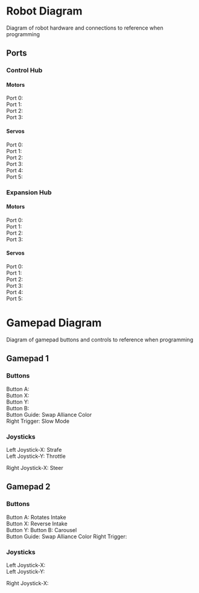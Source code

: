 # Robot Diagram

Diagram of robot hardware and connections to reference when programming

## Ports

### Control Hub

#### Motors
Port 0:  
Port 1:  
Port 2:   
Port 3:  

#### Servos
Port 0:  
Port 1:  
Port 2:  
Port 3:  
Port 4:  
Port 5:  

### Expansion Hub

#### Motors
Port 0:  
Port 1:  
Port 2:  
Port 3:  

#### Servos
Port 0:  
Port 1:  
Port 2:  
Port 3:  
Port 4:  
Port 5:  

# Gamepad Diagram

Diagram of gamepad buttons and controls to reference when programming

## Gamepad 1
### Buttons
Button A:  
Button X:  
Button Y:  
Button B:  
Button Guide: Swap Alliance Color  
Right Trigger: Slow Mode  

### Joysticks
Left Joystick-X: Strafe  
Left Joystick-Y: Throttle

Right Joystick-X: Steer  


## Gamepad 2
### Buttons
Button A: Rotates Intake  
Button X: Reverse Intake  
Button Y: 
Button B: Carousel   
Button Guide: Swap Alliance Color
Right Trigger: 

### Joysticks
Left Joystick-X:   
Left Joystick-Y: 

Right Joystick-X: 








